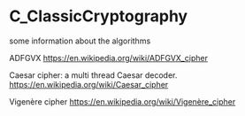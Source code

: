 # C_ClassicCryptography

some information about the algorithms

ADFGVX  https://en.wikipedia.org/wiki/ADFGVX_cipher 

Caesar cipher: a multi thread Caesar decoder. 
https://en.wikipedia.org/wiki/Caesar_cipher


Vigenère cipher
https://en.wikipedia.org/wiki/Vigenère_cipher

